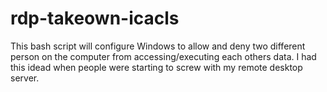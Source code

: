 # rdp-takeown-icacls
This bash script will configure Windows to allow and deny two different person on the computer from accessing/executing each others data.  I had this idead when people were starting to screw with my remote desktop server.
